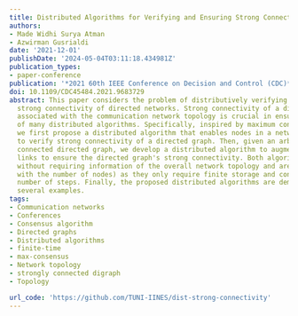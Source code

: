 ```yaml
---
title: Distributed Algorithms for Verifying and Ensuring Strong Connectivity of Directed Networks
authors:
- Made Widhi Surya Atman
- Azwirman Gusrialdi
date: '2021-12-01'
publishDate: '2024-05-04T03:11:18.434981Z'
publication_types:
- paper-conference
publication: '*2021 60th IEEE Conference on Decision and Control (CDC)*'
doi: 10.1109/CDC45484.2021.9683729
abstract: This paper considers the problem of distributively verifying and ensuring
  strong connectivity of directed networks. Strong connectivity of a directed graph
  associated with the communication network topology is crucial in ensuring the convergence
  of many distributed algorithms. Specifically, inspired by maximum consensus algorithm,
  we first propose a distributed algorithm that enables nodes in a networked system
  to verify strong connectivity of a directed graph. Then, given an arbitrary weakly
  connected directed graph, we develop a distributed algorithm to augment additional
  links to ensure the directed graph's strong connectivity. Both algorithms are implemented
  without requiring information of the overall network topology and are scalable (linearly
  with the number of nodes) as they only require finite storage and converge in finite
  number of steps. Finally, the proposed distributed algorithms are demonstrated via
  several examples.
tags:
- Communication networks
- Conferences
- Consensus algorithm
- Directed graphs
- Distributed algorithms
- finite-time
- max-consensus
- Network topology
- strongly connected digraph
- Topology

url_code: 'https://github.com/TUNI-IINES/dist-strong-connectivity'
---
```

